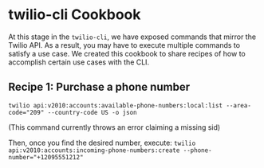 # twilio-cli Cookbook

At this stage in the `twilio-cli`, we have exposed commands that mirror the Twilio API. As a result, you may have to execute multiple commands to satisfy a use case. We created this cookbook to share recipes of how to accomplish certain use cases with the CLI.

## Recipe 1: Purchase a phone number

```twilio api:v2010:accounts:available-phone-numbers:local:list --area-code="209" --country-code US -o json```

(This command currently throws an error claiming a missing sid)

Then, once you find the desired number, execute:
```twilio api:v2010:accounts:incoming-phone-numbers:create --phone-number="+12095551212"```
